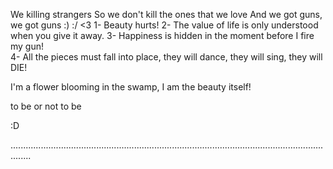 We killing strangers
So we don't kill the ones that we love
     And we got guns, we got guns
:)
:/
<3
1- Beauty hurts!
2- The value of life is only understood when you give it away.
3- Happiness is hidden in the moment before I fire my gun!                    
4- All the pieces must fall into place, they will dance, they will sing, they will DIE! 
                    
I'm a flower blooming in the swamp, I am the beauty itself!


to be or not to be 

:D

....................................................................................................................................
